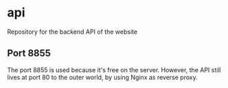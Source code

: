 # api

Repository for the backend API of the website

## Port 8855

The port 8855 is used because it's free on the server. However, the API still lives at port 80 to the outer world, by using Nginx as reverse proxy.
